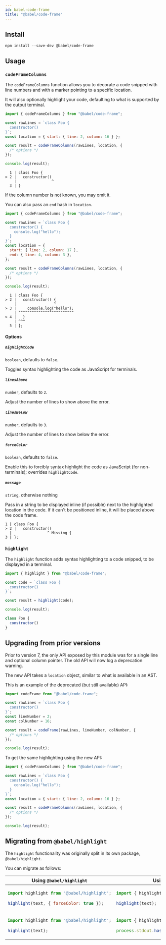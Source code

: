 ```yaml
---
id: babel-code-frame
title: "@babel/code-frame"
---
```


## Install

```shell npm2yarn
npm install --save-dev @babel/code-frame
```

## Usage

### `codeFrameColumns`

The `codeFrameColumns` function allows you to decorate a code snipped with line numbers and with a marker pointing to a specific location.

It will also optionally highlight your code, defaulting to what is supported by the output terminal.

```js title="JavaScript"
import { codeFrameColumns } from "@babel/code-frame";

const rawLines = `class Foo {
  constructor()
}`;
const location = { start: { line: 2, column: 16 } };

const result = codeFrameColumns(rawLines, location, {
  /* options */
});

console.log(result);
```

```
  1 | class Foo {
> 2 |   constructor()
    |                ^
  3 | }
```

If the column number is not known, you may omit it.

You can also pass an `end` hash in `location`.

```js title="JavaScript"
import { codeFrameColumns } from "@babel/code-frame";

const rawLines = `class Foo {
  constructor() {
    console.log("hello");
  }
}`;
const location = {
  start: { line: 2, column: 17 },
  end: { line: 4, column: 3 },
};

const result = codeFrameColumns(rawLines, location, {
  /* options */
});

console.log(result);
```

```
  1 | class Foo {
> 2 |   constructor() {
    |                 ^
> 3 |     console.log("hello");
    | ^^^^^^^^^^^^^^^^^^^^^^^^^
> 4 |   }
    | ^^^
  5 | };
```

#### Options

##### `highlightCode`

`boolean`, defaults to `false`.

Toggles syntax highlighting the code as JavaScript for terminals.

##### `linesAbove`

`number`, defaults to `2`.

Adjust the number of lines to show above the error.

##### `linesBelow`

`number`, defaults to `3`.

Adjust the number of lines to show below the error.

##### `forceColor`

`boolean`, defaults to `false`.

Enable this to forcibly syntax highlight the code as JavaScript (for non-terminals); overrides `highlightCode`.

##### `message`

`string`, otherwise nothing

Pass in a string to be displayed inline (if possible) next to the highlighted
location in the code. If it can't be positioned inline, it will be placed above
the code frame.

```
1 | class Foo {
> 2 |   constructor()
  |                ^ Missing {
3 | };
```

### `highlight`

The `highlight` function adds syntax highlighting to a code snipped, to be displayed in a terminal.

```js title="JavaScript"
import { highlight } from "@babel/code-frame";

const code = `class Foo {
  constructor()
}`;

const result = highlight(code);

console.log(result);
```

```js title="JavaScript"
class Foo {
  constructor()
}
```

## Upgrading from prior versions

Prior to version 7, the only API exposed by this module was for a single line and optional column pointer. The old API will now log a deprecation warning.

The new API takes a `location` object, similar to what is available in an AST.

This is an example of the deprecated (but still available) API:

```js title="JavaScript"
import codeFrame from "@babel/code-frame";

const rawLines = `class Foo {
  constructor()
}`;
const lineNumber = 2;
const colNumber = 16;

const result = codeFrame(rawLines, lineNumber, colNumber, {
  /* options */
});

console.log(result);
```

To get the same highlighting using the new API:

```js title="JavaScript"
import { codeFrameColumns } from "@babel/code-frame";

const rawLines = `class Foo {
  constructor() {
    console.log("hello");
  }
}`;
const location = { start: { line: 2, column: 16 } };

const result = codeFrameColumns(rawLines, location, {
  /* options */
});

console.log(result);
```

## Migrating from `@babel/highlight`

The `highlight` functionality was originally split in its own package, `@babel/highlight`.

You can migrate as follows:
<table>
<thead>
<tr>
<th>Using <code>@babel/highlight</code></th>
<th>Using <code>@babel/code-frame</code></th>
</tr>
</thead>
<tbody><tr><td>

```js title="JavaScript"
import highlight from "@babel/highlight";

highlight(text, { forceColor: true });
```

</td><td>

```js title="JavaScript"
import { highlight } from "@babel/code-frame";

highlight(text);
```

</td></tr><tr><td>

```js title="JavaScript"
import highlight from "@babel/highlight";

highlight(text);
```

</td><td>

```js title="JavaScript"
import { highlight } from "@babel/code-frame";

process.stdout.hasColors() ? highlight(text) : text;
```

</td></tr></tbody></table>
